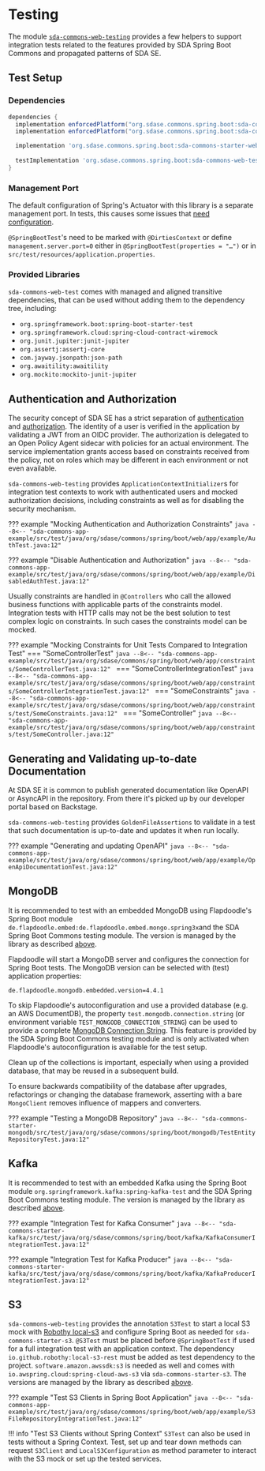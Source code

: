 # Testing

The module [`sda-commons-web-testing`](https://central.sonatype.com/artifact/org.sdase.commons.spring.boot/sda-commons-web-testing)
provides a few helpers to support integration tests related to the features provided by SDA Spring
Boot Commons and propagated patterns of SDA SE.

## Test Setup


### Dependencies

```groovy
dependencies {
  implementation enforcedPlatform("org.sdase.commons.spring.boot:sda-commons-dependencies:$sdaSpringCommonsVersion")
  implementation enforcedPlatform("org.sdase.commons.spring.boot:sda-commons-bom:$sdaSpringCommonsVersion")

  implementation 'org.sdase.commons.spring.boot:sda-commons-starter-web'
  
  testImplementation 'org.sdase.commons.spring.boot:sda-commons-web-testing'
}
```


### Management Port

The default configuration of Spring's Actuator with this library is a separate management port.
In tests, this causes some issues that
[need configuration](https://github.com/spring-projects/spring-boot/issues/4424#issuecomment-420276806).

`@SpringBootTest`'s need to be marked with `@DirtiesContext` or define `management.server.port=0`
either in `@SpringBootTest(properties = "…")` or in `src/test/resources/application.properties`.


### Provided Libraries

`sda-commons-web-test` comes with managed and aligned transitive dependencies, that can be used
without adding them to the dependency tree, including:

- `org.springframework.boot:spring-boot-starter-test`
- `org.springframework.cloud:spring-cloud-contract-wiremock`
- `org.junit.jupiter:junit-jupiter`
- `org.assertj:assertj-core`
- `com.jayway.jsonpath:json-path`
- `org.awaitility:awaitility`
- `org.mockito:mockito-junit-jupiter`


## Authentication and Authorization

The security concept of SDA SE has a strict separation of [authentication](./starter-web.md#authentication)
and [authorization](./starter-web.md#authorization).
The identity of a user is verified in the application by validating a JWT from an OIDC provider.
The authorization is delegated to an Open Policy Agent sidecar with policies for an actual
environment.
The service implementation grants access based on constraints received from the policy, not on roles
which may be different in each environment or not even available.

`sda-commons-web-testing` provides `ApplicationContextInitializer`s for integration test contexts to
work with authenticated users and mocked authorization decisions, including constraints as well as
for disabling the security mechanism.

??? example "Mocking Authentication and Authorization Constraints"
    ```java
    --8<-- "sda-commons-app-example/src/test/java/org/sdase/commons/spring/boot/web/app/example/AuthTest.java:12"
    ```

??? example "Disable Authentication and Authorization"
    ```java
    --8<-- "sda-commons-app-example/src/test/java/org/sdase/commons/spring/boot/web/app/example/DisabledAuthTest.java:12"
    ```

Usually constraints are handled in `@Controllers` who call the allowed business functions with
applicable parts of the constraints model.
Integration tests with HTTP calls may not be the best solution to test complex logic on constraints.
In such cases the constraints model can be mocked.

??? example "Mocking Constraints for Unit Tests Compared to Integration Test"
    === "SomeControllerTest"
        ```java
        --8<-- "sda-commons-app-example/src/test/java/org/sdase/commons/spring/boot/web/app/constraints/SomeControllerTest.java:12"
        ``` 
    === "SomeControllerIntegrationTest"
        ```java
        --8<-- "sda-commons-app-example/src/test/java/org/sdase/commons/spring/boot/web/app/constraints/SomeControllerIntegrationTest.java:12"
        ``` 
    === "SomeConstraints"
        ```java
        --8<-- "sda-commons-app-example/src/test/java/org/sdase/commons/spring/boot/web/app/constraints/test/SomeConstraints.java:12"
        ``` 
    === "SomeController"
        ```java
        --8<-- "sda-commons-app-example/src/test/java/org/sdase/commons/spring/boot/web/app/constraints/test/SomeController.java:12"
        ``` 


## Generating and Validating up-to-date Documentation

At SDA SE it is common to publish generated documentation like OpenAPI or AsyncAPI in the repository.
From there it's picked up by our developer portal based on Backstage.

`sda-commons-web-testing` provides `GoldenFileAssertions` to validate in a test that such
documentation is up-to-date and updates it when run locally.

??? example "Generating and updating OpenAPI"
    ```java
    --8<-- "sda-commons-app-example/src/test/java/org/sdase/commons/spring/boot/web/app/example/OpenApiDocumentationTest.java:12"
    ```


## MongoDB

It is recommended to test with an embedded MongoDB using Flapdoodle's Spring Boot module
`de.flapdoodle.embed:de.flapdoodle.embed.mongo.spring3x`and the SDA Spring Boot Commons testing
module.
The version is managed by the library as described [above](#dependencies).

Flapdoodle will start a MongoDB server and configures the connection for Spring Boot tests.
The MongoDB version can be selected with (test) application properties:

```properties
de.flapdoodle.mongodb.embedded.version=4.4.1
```

To skip Flapdoodle's autoconfiguration and use a provided database (e.g. an AWS DocumentDB), the
property `test.mongodb.connection.string` (or environment variable `TEST_MONGODB_CONNECTION_STRING`)
can be used to provide a complete [MongoDB Connection String](https://docs.mongodb.com/manual/reference/connection-string/).
This feature is provided by the SDA Spring Boot Commons testing module and is only activated when
Flapdoodle's autoconfiguration is available for the test setup.

Clean up of the collections is important, especially when using a provided database, that may be
reused in a subsequent build.

To ensure backwards compatibility of the database after upgrades, refactorings or changing the
database framework, asserting with a bare `MongoClient` removes influence of mappers and converters.

??? example "Testing a MongoDB Repository"
    ```java
    --8<-- "sda-commons-starter-mongodb/src/test/java/org/sdase/commons/spring/boot/mongodb/TestEntityRepositoryTest.java:12"
    ```


## Kafka

It is recommended to test with an embedded Kafka using the Spring Boot module
`org.springframework.kafka:spring-kafka-test` and the SDA Spring Boot Commons testing module.
The version is managed by the library as described [above](#dependencies).

??? example "Integration Test for Kafka Consumer"
    ```java
    --8<-- "sda-commons-starter-kafka/src/test/java/org/sdase/commons/spring/boot/kafka/KafkaConsumerIntegrationTest.java:12"
    ```

??? example "Integration Test for Kafka Producer"
    ```java
    --8<-- "sda-commons-starter-kafka/src/test/java/org/sdase/commons/spring/boot/kafka/KafkaProducerIntegrationTest.java:12"
    ```


## S3

`sda-commons-web-testing` provides the annotation `S3Test` to start a local S3 mock with
[Robothy local-s3](https://github.com/Robothy/local-s3) and configure Spring Boot as needed for
`sda-commons-starter-s3`.
`@S3Test` must be placed before `@SpringBootTest` if used for a full integration test with an
application context.
The dependency `io.github.robothy:local-s3-rest` must be added as test dependency to the project.
`software.amazon.awssdk:s3` is needed as well and comes with `io.awspring.cloud:spring-cloud-aws-s3`
via `sda-commons-starter-s3`.
The versions are managed by the library as described [above](#dependencies).

??? example "Test S3 Clients in Spring Boot Application"
    ```java
    --8<-- "sda-commons-app-example/src/test/java/org/sdase/commons/spring/boot/web/app/example/S3FileRepositoryIntegrationTest.java:12"
    ```

!!! info "Test S3 Clients without Spring Context"
    `S3Test` can also be used in tests without a Spring Context.
    Test, set up and tear down methods can request `S3Client` and `LocalS3Configuration` as
    method parameter to interact with the S3 mock or set up the tested services.

